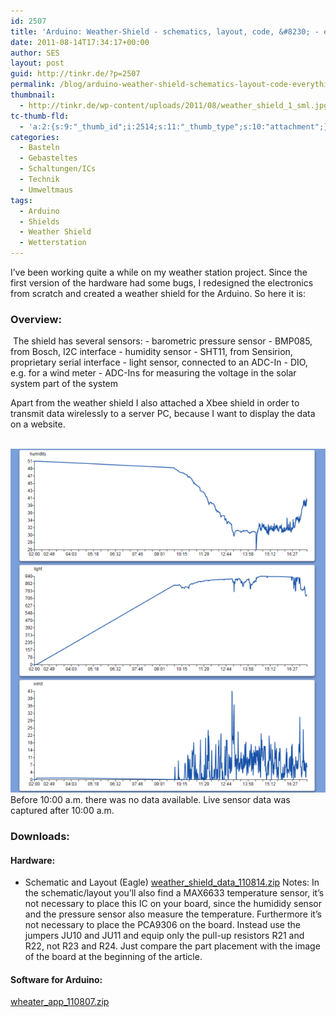 ```yaml
---
id: 2507
title: 'Arduino: Weather-Shield - schematics, layout, code, &#8230; - everything you need'
date: 2011-08-14T17:34:17+00:00
author: SES
layout: post
guid: http://tinkr.de/?p=2507
permalink: /blog/arduino-weather-shield-schematics-layout-code-everything-you-need/
thumbnail:
  - http://tinkr.de/wp-content/uploads/2011/08/weather_shield_1_sml.jpg
tc-thumb-fld:
  - 'a:2:{s:9:"_thumb_id";i:2514;s:11:"_thumb_type";s:10:"attachment";}'
categories:
  - Basteln
  - Gebasteltes
  - Schaltungen/ICs
  - Technik
  - Umweltmaus
tags:
  - Arduino
  - Shields
  - Weather Shield
  - Wetterstation
---
```

I&#8217;ve been working quite a while on my weather station project. Since the first version of the hardware had some bugs, I redesigned the electronics from scratch and created a weather shield for the Arduino. So here it is:

### Overview:

<img loading="lazy" src="/assets/2011/08/weather_shield_1.jpg" alt="" title="Weather Shield - Overview"    srcset="/assets/2011/08/weather_shield_1.jpg 606w, /assets/2011/08/weather_shield_1-240x180.jpg 240w" sizes="(max-width: 606px) 100vw, 606px" />
The shield has several sensors:
- barometric pressure sensor - BMP085, from Bosch, I2C interface
- humidity sensor - SHT11, from Sensirion, proprietary serial interface
- light sensor, connected to an ADC-In
- DIO, e.g. for a wind meter
- ADC-Ins for measuring the voltage in the solar system part of the system

<img loading="lazy" src="/assets/2011/08/weather_station_1.jpg" alt="" title="Weather Station - Enclosure"    srcset="/assets/2011/08/weather_station_1.jpg 606w, /assets/2011/08/weather_station_1-240x180.jpg 240w" sizes="(max-width: 606px) 100vw, 606px" />

Apart from the weather shield I also attached a Xbee shield in order to transmit data wirelessly to a server PC, because I want to display the data on a website.

<img loading="lazy" src="/assets/2011/08/weather_station_2.jpg" alt="" title="Weather-Station"    srcset="/assets/2011/08/weather_station_2.jpg 606w, /assets/2011/08/weather_station_2-240x180.jpg 240w" sizes="(max-width: 606px) 100vw, 606px" />

<img loading="lazy" src="/assets/2011/08/weather_station_sample_data.png" alt="" title="weather station - sample data"    />
Before 10:00 a.m. there was no data available. Live sensor data was captured after 10:00 a.m.

### Downloads:

#### Hardware:</h3>

- Schematic and Layout (Eagle)
[weather\_shield\_data_110814.zip](/assets/2011/08/weather_shield_data_110814.zip)
Notes:
In the schematic/layout you&#8217;ll also find a MAX6633 temperature sensor, it&#8217;s not necessary to place this IC on your board, since the humididy sensor and the pressure sensor also measure the temperature. Furthermore it&#8217;s not necessary to place the PCA9306 on the board. Instead use the jumpers JU10 and JU11 and equip only the pull-up resistors R21 and R22, not R23 and R24. Just compare the part placement with the image of the board at the beginning of the article.

#### Software for Arduino:</h3>

[wheater\_app\_110807.zip](/assets/2011/08/wheater_app_110807.zip)
